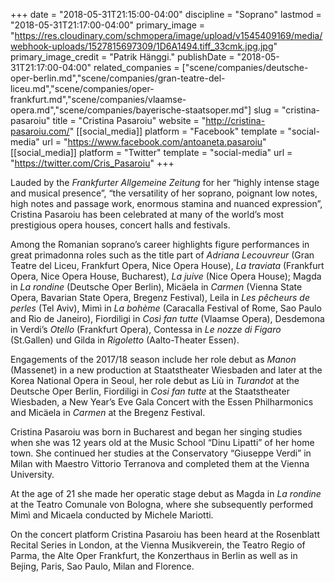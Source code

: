 +++
date = "2018-05-31T21:15:00-04:00"
discipline = "Soprano"
lastmod = "2018-05-31T21:17:00-04:00"
primary_image = "https://res.cloudinary.com/schmopera/image/upload/v1545409169/media/webhook-uploads/1527815697309/1D6A1494.tiff_33cmk.jpg.jpg"
primary_image_credit = "Patrik Hänggi."
publishDate = "2018-05-31T21:17:00-04:00"
related_companies = ["scene/companies/deutsche-oper-berlin.md","scene/companies/gran-teatre-del-liceu.md","scene/companies/oper-frankfurt.md","scene/companies/vlaamse-opera.md","scene/companies/bayerische-staatsoper.md"]
slug = "cristina-pasaroiu"
title = "Cristina Pasaroiu"
website = "http://cristina-pasaroiu.com/"
[[social_media]]
platform = "Facebook"
template = "social-media"
url = "https://www.facebook.com/antoaneta.pasaroiu"
[[social_media]]
platform = "Twitter"
template = "social-media"
url = "https://twitter.com/Cris_Pasaroiu"
+++

Lauded by the *Frankfurter Allgemeine Zeitung* for her “highly intense stage and musical presence”, “the versatility of her soprano, poignant low notes, high notes and passage work, enormous stamina and nuanced expression”, Cristina Pasaroiu has been celebrated at many of the world’s most prestigious opera houses, concert halls and festivals.

Among the Romanian soprano’s career highlights figure performances in great primadonna roles such as the title part of *Adriana Lecouvreur* (Gran Teatre del Liceu, Frankfurt Opera, Nice Opera House), *La traviata* (Frankfurt Opera, Nice Opera House, Bucharest), *La juive* (Nice Opera House); Magda in *La rondine* (Deutsche Oper Berlin), Micäela in *Carmen* (Vienna State Opera, Bavarian State Opera, Bregenz Festival), Leila in *Les pêcheurs de perles* (Tel Aviv), Mimì in *La bohème* (Caracalla Festival of Rome, Sao Paulo and Rio de Janeiro), Fiordiligi in *Così fan tutte* (Vlaamse Opera), Desdemona in Verdi’s *Otello* (Frankfurt Opera), Contessa in *Le nozze di Figaro* (St.Gallen) und Gilda in *Rigoletto* (Aalto-Theater Essen).

Engagements of the 2017/18 season include her role debut as *Manon* (Massenet) in a new production at Staatstheater Wiesbaden and later at the Korea National Opera in Seoul, her role debut as Liù in *Turandot* at the Deutsche Oper Berlin, Fiordiligi in *Cosi fan tutte* at the Staatstheater Wiesbaden, a New Year’s Eve Gala Concert with the Essen Philharmonics and Micäela in *Carmen* at the Bregenz Festival.

Cristina Pasaroiu was born in Bucharest and began her singing studies when she was 12 years old at the Music School “Dinu Lipatti” of her home town. She continued her studies at the Conservatory “Giuseppe Verdi” in Milan with Maestro Vittorio Terranova and completed them at the Vienna University.

At the age of 21 she made her operatic stage debut as Magda in *La rondine* at the Teatro Comunale von Bologna, where she subsequently performed Mimì and Micaela conducted by Michele Mariotti.

On the concert platform Cristina Pasaroiu has been heard at the Rosenblatt Recital Series in London, at the Vienna Musikverein, the Teatro Regio of Parma, the Alte Oper Frankfurt, the Konzerthaus in Berlin as well as in Bejing, Paris, Sao Paulo, Milan and Florence.
